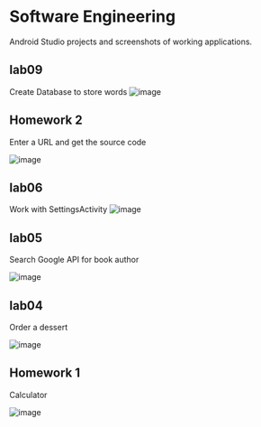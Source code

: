 # Software Engineering
Android Studio projects and screenshots of working applications.

## lab09
Create Database to store words
![image](https://user-images.githubusercontent.com/38587739/68055576-5cf8a000-fcc7-11e9-8a5c-aec3fece30f8.png)

## Homework 2
Enter a URL and get the source code

![image](https://user-images.githubusercontent.com/38587739/66280434-9aaf0800-e884-11e9-8849-921f95cdb311.png)

## lab06
Work with SettingsActivity
![image](https://user-images.githubusercontent.com/38587739/66693941-8bf99400-ec7c-11e9-8026-0a1664f56b77.png)

## lab05
Search Google API for book author

![image](https://user-images.githubusercontent.com/38587739/66280807-62a8c480-e886-11e9-92db-e3e2d07c6d12.png)

## lab04
Order a dessert

![image](https://user-images.githubusercontent.com/38587739/66280769-30976280-e886-11e9-8ae8-9c3ac3b28afc.png)

## Homework 1
Calculator

![image](https://user-images.githubusercontent.com/38587739/66280826-76ecc180-e886-11e9-99ad-41e5a4362ea7.png)
